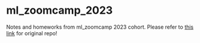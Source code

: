 # ml_zoomcamp_2023
Notes and homeworks from ml_zoomcamp 2023 cohort.
Please refer to [this link](https://github.com/DataTalksClub/machine-learning-zoomcamp ) for original repo!
